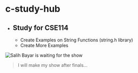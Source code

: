 # c-study-hub
* ## Study for CSE114
  * Create Examples on String Functions (string.h library)
  * Create More Examples

![Salih Bayar is waiting for the show][salih]
> I will make my show after finals...


[salih]: http://www.salihbayar.com/img/salih7.jpg
